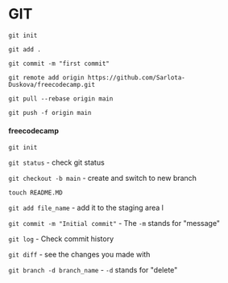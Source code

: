 # GIT

`git init`

`git add .`

`git commit -m "first commit"`

`git remote add origin https://github.com/Sarlota-Duskova/freecodecamp.git`

`git pull --rebase origin main`

`git push -f origin main`



#### freecodecamp

`git init`

`git status` - check git status&#x20;

`git checkout -b main` - create and switch to new branch

`touch README.MD`

`git add file_name` - add it to the staging area l

`git commit -m "Initial commit"` - The `-m` stands for "message"

`git log` - Check commit history

`git diff` - see the changes you made with&#x20;

`git branch -d branch_name` - `-d` stands for "delete"









